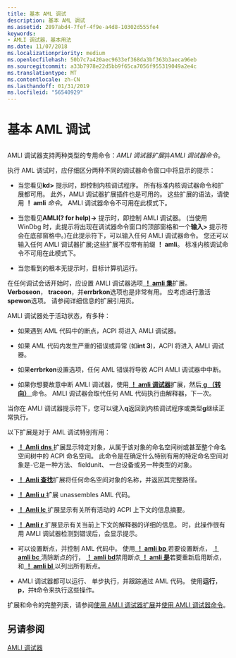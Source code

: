 ```yaml
---
title: 基本 AML 调试
description: 基本 AML 调试
ms.assetid: 2897abd4-7fef-4f9e-a4d8-10302d555fe4
keywords:
- AMLI 调试器，基本用法
ms.date: 11/07/2018
ms.localizationpriority: medium
ms.openlocfilehash: 50b7c7a420aec9633ef368da3bf363b3aeca96eb
ms.sourcegitcommit: a33b7978e22d5bb9f65ca7056f955319049a2e4c
ms.translationtype: MT
ms.contentlocale: zh-CN
ms.lasthandoff: 01/31/2019
ms.locfileid: "56540929"
---
```

# <a name="basic-aml-debugging"></a>基本 AML 调试


## <span id="ddk_basic_aml_debugging_dbg"></span><span id="DDK_BASIC_AML_DEBUGGING_DBG"></span>


AMLI 调试器支持两种类型的专用命令：*AMLI 调试器扩展*并*AMLI 调试器命令*。

执行 AML 调试时，应仔细区分两种不同的调试器命令窗口中将显示的提示：

-   当您看见**kd&gt;** 提示时，即控制内核调试程序。 所有标准内核调试器命令和扩展都可用。 此外，AMLI 调试器扩展插件也是可用的。 这些扩展的语法，请使用 **！ amli** *命令*。 AMLI 调试器命令不可用在此模式下。

-   当您看见**AMLI(? for help)-&gt;** 提示时，即控制 AMLI 调试器。 (当使用 WinDbg 时，此提示将出现在调试器命令窗口的顶部窗格和一个**输入&gt;** 提示符会在底部窗格中。)在此提示符下，可以输入任何 AMLI 调试器命令。 您还可以输入任何 AMLI 调试器扩展;这些扩展不应带有前缀 **！ amli**。 标准内核调试命令不可用在此模式下。

-   当您看到的根本无提示时，目标计算机运行。

在任何调试会话开始时，应设置 AMLI 调试器选项[ **！ amli 集**](-amli-set.md)扩展。 **Verboseon**， **traceon**，并**errbrkon**选项也是非常有用。 应考虑进行激活**spewon**选项。 请参阅详细信息的扩展引用页。

AMLI 调试器处于活动状态，有多种：

-   如果遇到 AML 代码中的断点，ACPI 将进入 AMLI 调试器。

-   如果 AML 代码内发生严重的错误或异常 (如**int 3**)，ACPI 将进入 AMLI 调试器。

-   如果**errbrkon**设置选项，任何 AML 错误将导致 ACPI AMLI 调试器中中断。

-   如果你想要故意中断 AMLI 调试器，使用[ **！ amli 调试器**](-amli-debugger.md)扩展，然后[ **g （转向）** ](g--go-.md)命令。 AMLI 调试器会取代任何 AML 代码执行由解释器，下一次。

当你在 AMLI 调试器提示符下，您可以键入**q**返回到内核调试程序或类型**g**继续正常执行。

以下扩展是对于 AML 调试特别有用：

-   [ **！ Amli dns** ](-amli-dns.md)扩展显示特定对象，从属于该对象的命名空间树或甚至整个命名空间树中的 ACPI 命名空间。 此命令是在确定什么特别有用的特定命名空间对象是-它是一种方法、 fieldunit、 一台设备或另一种类型的对象。

-   [ **！ Amli 查找**](-amli-find.md)扩展将任何命名空间对象的名称，并返回其完整路径。

-   [ **！ Amli u** ](-amli-u.md)扩展 unassembles AML 代码。

-   [ **！ Amli lc** ](-amli-lc.md)扩展显示有关所有活动的 ACPI 上下文的信息摘要。

-   [ **！ Amli r** ](-amli-r.md)扩展显示有关当前上下文的解释器的详细的信息。 时，此操作很有用 AMLI 调试器检测到错误后，会显示提示。

-   可以设置断点，并控制 AML 代码中。 使用[ **！ amli bp** ](-amli-bp.md)若要设置断点， [ **！ amli bc** ](-amli-bc.md)清除断点的行， [ **！ amli bd**](-amli-bd.md)禁用断点[ **！ amli 是**](-amli-be.md)若要重新启用断点，和[ **！ amli bl** ](-amli-bl.md)以列出所有断点。

-   AMLI 调试器都可以运行、 单步执行，并跟踪通过 AML 代码。 使用**运行**， **p**，并**t**命令来执行这些操作。

扩展和命令的完整列表，请参阅[使用 AMLI 调试器扩展](using-amli-debugger-extensions.md)并[使用 AMLI 调试器命令](using-amli-debugger-commands.md)。

## <a name="see-also"></a>另请参阅

[AMLI 调试器](the-amli-debugger.md)
